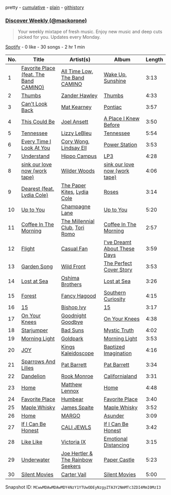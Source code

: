 pretty - [cumulative](/playlists/cumulative/37i9dQZEVXcRuMXvgjbNNg.md) - [plain](/playlists/plain/37i9dQZEVXcRuMXvgjbNNg) - [githistory](https://github.githistory.xyz/mackorone/spotify-playlist-archive/blob/main/playlists/plain/37i9dQZEVXcRuMXvgjbNNg)

### [Discover Weekly \(@mackorone\)](https://open.spotify.com/playlist/37i9dQZEVXcRuMXvgjbNNg)

> Your weekly mixtape of fresh music\. Enjoy new music and deep cuts picked for you\. Updates every Monday.

[Spotify](https://open.spotify.com/user/spotify) - 0 like - 30 songs - 2 hr 1 min

| No. | Title | Artist(s) | Album | Length |
|---|---|---|---|---|
| 1 | [Favorite Place \(feat\. The Band CAMINO\)](https://open.spotify.com/track/524kbqs9nMy4TT3JFQHewT) | [All Time Low](https://open.spotify.com/artist/46gyXjRIvN1NL1eCB8GBxo), [The Band CAMINO](https://open.spotify.com/artist/6d4jrmreCmsenscuieJERc) | [Wake Up, Sunshine](https://open.spotify.com/album/4SvSiE8d8TGEq38vsjCPyS) | 3:13 |
| 2 | [Thumbs](https://open.spotify.com/track/4U0sMvuBHBy6JEMmij7ZAt) | [Zander Hawley](https://open.spotify.com/artist/0lfHZCO5590Y3vuuNEXcwZ) | [Thumbs](https://open.spotify.com/album/0WUM4bW3g3qi6IYvYGKzl6) | 4:33 |
| 3 | [Can't Look Back](https://open.spotify.com/track/2I8viySl7skcGFCR7nWZCb) | [Mat Kearney](https://open.spotify.com/artist/2NQEwAVHBNcI0tGMLlWwF1) | [Pontiac](https://open.spotify.com/album/57h6E4g2dPKQVVyTk8MJIP) | 3:57 |
| 4 | [This Could Be](https://open.spotify.com/track/29MKaQ7QN1zq6fhi5Ft0iR) | [Joel Ansett](https://open.spotify.com/artist/49IjdVEbQcukWy36sdRMzl) | [A Place I Knew Before](https://open.spotify.com/album/03ojBsDMRZ21a04d3KVNHr) | 3:50 |
| 5 | [Tennessee](https://open.spotify.com/track/1NuRdepUMCGNgZJoi1R9Ov) | [Lizzy LeBleu](https://open.spotify.com/artist/33zqILedolFKP2PPiTgroc) | [Tennessee](https://open.spotify.com/album/6fQbRZJWGE6S0BNVVJYtJj) | 5:54 |
| 6 | [Every Time I Look At You](https://open.spotify.com/track/4tCkxgvwL50VuqVmQtqfTz) | [Cory Wong](https://open.spotify.com/artist/6xt9sJmmyYwWkJv8A6ssiU), [Lindsay Ell](https://open.spotify.com/artist/4lpA7MWpQpY7hKkwfLxw2Q) | [Power Station](https://open.spotify.com/album/5SBfou3NNkuYL0LeU004xy) | 3:53 |
| 7 | [Understand](https://open.spotify.com/track/1hn29zEumNXoUasJco6wuc) | [Hippo Campus](https://open.spotify.com/artist/1btWGBz4Uu1HozTwb2Lm8A) | [LP3](https://open.spotify.com/album/34WlhzjmpUgrRBiO39MOba) | 4:28 |
| 8 | [sink our love now \(work tape\)](https://open.spotify.com/track/1FNvmZLzmMR2Ozjzzul0iQ) | [Wilder Woods](https://open.spotify.com/artist/26DytDdxKgr9N0tdrBSLs2) | [sink our love now \(work tape\)](https://open.spotify.com/album/0BhwpgLtl3xEx9o34jnZ77) | 4:06 |
| 9 | [Dearest \(feat\. Lydia Cole\)](https://open.spotify.com/track/3RFj986WYsjgYBgzrtWARi) | [The Paper Kites](https://open.spotify.com/artist/79hrYiudVcFyyxyJW0ipTy), [Lydia Cole](https://open.spotify.com/artist/64zfutbG9lnFEdzPxGIvpq) | [Roses](https://open.spotify.com/album/6hrJk6bOTnQ6dbD7WKcVoq) | 3:14 |
| 10 | [Up to You](https://open.spotify.com/track/1ypLtUSLjbvO3oscbw18kR) | [Champagne Lane](https://open.spotify.com/artist/5Rr0FDXqkvTq11sjYaDlBM) | [Up to You](https://open.spotify.com/album/4fqpBA60UYf04rhHIXDsC3) | 5:20 |
| 11 | [Coffee In The Morning](https://open.spotify.com/track/2c0qyVO5rojPGzIT9HoHNp) | [The Millennial Club](https://open.spotify.com/artist/5Mk3yOBlfweeKamsDiap8H), [Tori Romo](https://open.spotify.com/artist/3uuKpwmr7SsX9lVp4AGG5x) | [Coffee In The Morning](https://open.spotify.com/album/7vuTgz3gupvBivoxgjVotW) | 2:57 |
| 12 | [Flight](https://open.spotify.com/track/19ymPOxpTMo9Ghfca0gxQ0) | [Casual Fan](https://open.spotify.com/artist/1ivH8IH6j1U7lCgkuYxoUa) | [I've Dreamt About These Days](https://open.spotify.com/album/3Gqd69hIUQc1uVWWABLcnT) | 3:59 |
| 13 | [Garden Song](https://open.spotify.com/track/7GYrwtOThIk6Zc11yJwEhh) | [Wild Front](https://open.spotify.com/artist/2NArEZZRL1k5UK5p1PBife) | [The Perfect Cover Story](https://open.spotify.com/album/2FWPDbmA94iZ6FwQIg7tmN) | 3:53 |
| 14 | [Lost at Sea](https://open.spotify.com/track/59crDqEUjV0UEI9QVlQn2B) | [Oshima Brothers](https://open.spotify.com/artist/349lepk5mVwAKROMAP13Mg) | [Lost at Sea](https://open.spotify.com/album/53S6fOfTLXX4y31hFJQOLx) | 3:26 |
| 15 | [Forest](https://open.spotify.com/track/7vEdB5iMHeDapfu9kzqquJ) | [Fancy Hagood](https://open.spotify.com/artist/1klmpKnfBdJkVqr94BnuOF) | [Southern Curiosity](https://open.spotify.com/album/2VamwwkO7Y0ECHwyNvEIFr) | 4:15 |
| 16 | [15](https://open.spotify.com/track/5GKYQChx7GSYAN9tvA3FeW) | [Bishop Ivy](https://open.spotify.com/artist/2Iq2lTFLmxtdaYCmhRSMbb) | [15](https://open.spotify.com/album/4LgJTdMeISiivM6UFbBdxs) | 3:17 |
| 17 | [On Your Knees](https://open.spotify.com/track/78D5fgtoA82PDciza9AZQK) | [Goodnight Goodbye](https://open.spotify.com/artist/7D7kCmR1QucULQXvYuI1uf) | [On Your Knees](https://open.spotify.com/album/35RYtT5L6jckWlMon9sXfT) | 4:38 |
| 18 | [Starjumper](https://open.spotify.com/track/0jAlxwXcjKNaFKoOiBCdiW) | [Bad Suns](https://open.spotify.com/artist/0YhUSm86okLWldQVwJkLlP) | [Mystic Truth](https://open.spotify.com/album/4aRsRX6d1fiy118XVFPzRT) | 4:02 |
| 19 | [Morning Light](https://open.spotify.com/track/6JX1bKlX3oggD55jA1IosK) | [Goldpark](https://open.spotify.com/artist/410AZAjsHSKP8VDsYcU47z) | [Morning Light](https://open.spotify.com/album/6UDZU4e2ybgHwUV62yIiFh) | 3:53 |
| 20 | [JOY](https://open.spotify.com/track/6I9B9nC7FbNVSAIjJzsphX) | [Kings Kaleidoscope](https://open.spotify.com/artist/6P9fFbQ875B2bnmdiYwN9A) | [Baptized Imagination](https://open.spotify.com/album/1fbxmuiX3FXjhMzwJGYwQE) | 4:16 |
| 21 | [Sparrows And Lilies](https://open.spotify.com/track/5MQTn8l3zaKk74LeGDrGUl) | [Pat Barrett](https://open.spotify.com/artist/0289SkqAn0iOohwm0pIHv3) | [Pat Barrett](https://open.spotify.com/album/0aN0xAIaYHQDj63QrgvJJ5) | 3:34 |
| 22 | [Dandelion](https://open.spotify.com/track/3um7PdgFORPl7JODlbg2Pd) | [Rook Monroe](https://open.spotify.com/artist/0xwMjJn29gSNkQYNxc5IED) | [Californialand](https://open.spotify.com/album/2l0s44teDp0yLB7TV8pt9q) | 3:31 |
| 23 | [Home](https://open.spotify.com/track/6nWPoFQrZHgICYr6S0nmnJ) | [Matthew Lennox](https://open.spotify.com/artist/2BqutTlarph1w2r4643ntn) | [Home](https://open.spotify.com/album/61IYP4f5LFBSQdMRZLjuC7) | 4:48 |
| 24 | [Favorite Place](https://open.spotify.com/track/1Gj5ssrXhPTDI4PmxXF7HY) | [Humbear](https://open.spotify.com/artist/2u6q1sXo1CNVNLFCWqWDGo) | [Favorite Place](https://open.spotify.com/album/30uqVJxGTZ99wRfOYeozsY) | 3:40 |
| 25 | [Maple Whisky](https://open.spotify.com/track/64DZ2i9qbyUpjuh67hOU5t) | [James Spaite](https://open.spotify.com/artist/3u50TPoLvMBXNT1KrLa3iT) | [Maple Whisky](https://open.spotify.com/album/6QGc10FIyQ7pnezpfsuJ0Y) | 3:52 |
| 26 | [Home](https://open.spotify.com/track/1lIUrOa83EFonIiC5a5ffO) | [MARGO](https://open.spotify.com/artist/30WjAh2XzVI7I8E0Buflbo) | [Asunder](https://open.spotify.com/album/2g9PZPxZdAkY8xjYoCmUFM) | 3:09 |
| 27 | [If I Can Be Honest](https://open.spotify.com/track/29JmpCDpzpo8g7M0ZsUBJX) | [CALI JEWLS](https://open.spotify.com/artist/0iDbrXm29WpIVqxhWaVzlH) | [If I Can Be Honest](https://open.spotify.com/album/3ZtL1SWFzq5SvYy5IacxJ1) | 3:42 |
| 28 | [Like Like](https://open.spotify.com/track/1yOqgVGaUTZmIGkkrIqmT3) | [Victoria IX](https://open.spotify.com/artist/5R8eKj6Y4suW4qTEdQcT5C) | [Emotional Distancing](https://open.spotify.com/album/29oZvgQISVPwYlV5wPFdq8) | 3:15 |
| 29 | [Underwater](https://open.spotify.com/track/08DKaoHjJm9zAMBJwnLJ4V) | [Joe Hertler & The Rainbow Seekers](https://open.spotify.com/artist/2bqcjvd6ETkqubaQnx3OtS) | [Paper Castle](https://open.spotify.com/album/36zwzBHisd2DwE2REsv5QR) | 5:23 |
| 30 | [Silent Movies](https://open.spotify.com/track/1slkuQEbLuWdOeTFNrPAKA) | [Carter Vail](https://open.spotify.com/artist/4Bu9DnBZ12oX7MiiaJy9hK) | [Silent Movies](https://open.spotify.com/album/2Ira7FzWsfXuD8C6m5iuno) | 5:00 |

Snapshot ID: `MCwwMDAwMDAwMDY4NzY1YTUwODEyNzgyZTA3Y2NmMTc3ZDI4MmI0MzI3`
